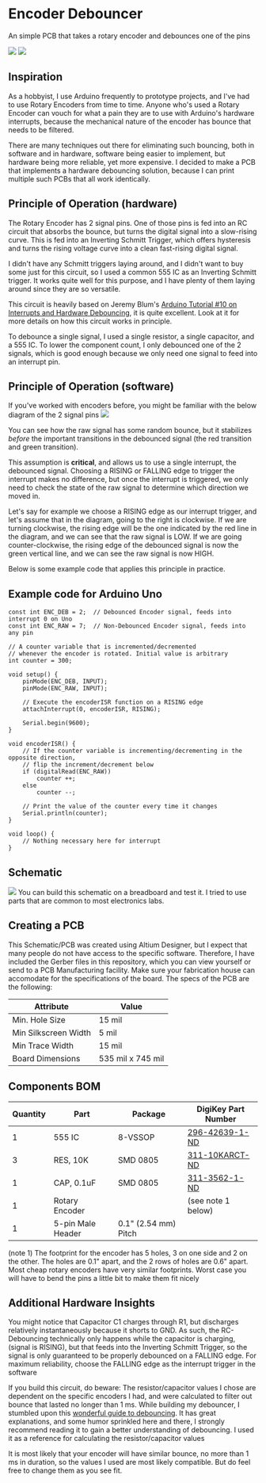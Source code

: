 # Encoder Debouncer
An simple PCB that takes a rotary encoder and debounces one of the pins

<img style="display:inline-block" src="/Images/isometric-render.PNG"/>
<img src="/Images/bottom-render.PNG"/>

## Inspiration
As a hobbyist, I use Arduino frequently to prototype projects, and I've had to use Rotary Encoders from time to time. Anyone who's used a Rotary Encoder can vouch for what a pain they are to use with Arduino's hardware interrupts, because the mechanical nature of the encoder has bounce that needs to be filtered.

There are many techniques out there for eliminating such bouncing, both in software and in hardware, software being easier to implement, but hardware being more reliable, yet more expensive. I decided to make a PCB that implements a hardware debouncing solution, because I can print multiple such PCBs that all work identically.

## Principle of Operation (hardware)
The Rotary Encoder has 2 signal pins. One of those pins is fed into an RC circuit that absorbs the bounce, but turns the digital signal into a slow-rising curve. This is fed into an Inverting Schmitt Trigger, which offers hysteresis and turns the rising voltage curve into a clean fast-rising digital signal.

I didn't have any Schmitt triggers laying around, and I didn't want to buy some just for this circuit, so I used a common 555 IC as an Inverting Schmitt trigger. It works quite well for this purpose, and I have plenty of them laying around since they are so versatile.

This circuit is heavily based on Jeremy Blum's [Arduino Tutorial #10 on Interrupts and Hardware Debouncing](https://youtu.be/CRJUdf5TTQQ), it is quite excellent. Look at it for more details on how this circuit works in principle.

To debounce a single signal, I used a single resistor, a single capacitor, and a 555 IC. To lower the component count, I only debounced one of the 2 signals, which is good enough because we only need one signal to feed into an interrupt pin.


## Principle of Operation (software)
If you've worked with encoders before, you might be familiar with the below diagram of the 2 signal pins
<img src="/Images/timing-diagram.png"/>

You can see how the raw signal has some random bounce, but it stabilizes _before_ the important transitions in the debounced signal (the red transition and green transition).

This assumption is **critical**, and allows us to use a single interrupt, the debounced signal. Choosing a RISING or FALLING edge to trigger the interrupt makes no difference, but once the interrupt is triggered, we only need to check the state of the raw signal to determine which direction we moved in. 

Let's say for example we choose a RISING edge as our interrupt trigger, and let's assume that in the diagram, going to the right is clockwise. If we are turning clockwise, the rising edge will be the one indicated by the red line in the diagram, and we can see that the raw signal is LOW. If we are going counter-clockwise, the rising edge of the debounced signal is now the green vertical line, and we can see the raw signal is now HIGH.

Below is some example code that applies this principle in practice.


## Example code for Arduino Uno
```
const int ENC_DEB = 2;  // Debounced Encoder signal, feeds into interrupt 0 on Uno
const int ENC_RAW = 7;  // Non-Debounced Encoder signal, feeds into any pin

// A counter variable that is incremented/decremented
// whenever the encoder is rotated. Initial value is arbitrary
int counter = 300;

void setup() {
    pinMode(ENC_DEB, INPUT);
    pinMode(ENC_RAW, INPUT);

    // Execute the encoderISR function on a RISING edge
    attachInterrupt(0, encoderISR, RISING);

    Serial.begin(9600);
}

void encoderISR() {
    // If the counter variable is incrementing/decrementing in the opposite direction,
    // flip the increment/decrement below
    if (digitalRead(ENC_RAW))
        counter ++;
    else
        counter --;

    // Print the value of the counter every time it changes
    Serial.println(counter);
}

void loop() {
    // Nothing necessary here for interrupt
}
```

## Schematic
<img src="/Images/schematic.PNG"/>
You can build this schematic on a breadboard and test it. I tried to use parts that are common to most electronics labs.

## Creating a PCB
This Schematic/PCB was created using Altium Designer, but I expect that many people do not have access to the specific software. Therefore, I have included the Gerber files in this repository, which you can view yourself or send to a PCB Manufacturing facility. Make sure your fabrication house can accomodate for the specifications of the board. The specs of the PCB are the following:

Attribute | Value
--- | ---
Min. Hole Size | 15 mil
Min Silkscreen Width | 5 mil
Min Trace Width | 15 mil
Board Dimensions | 535 mil x 745 mil

## Components BOM
Quantity | Part | Package | DigiKey Part Number
-------- | ---- | ------- | -------------------
1 | 555 IC | 8-VSSOP | [296-42639-1-ND](https://www.digikey.com/product-detail/en/texas-instruments/LM555CMMX-NOPB/296-42639-1-ND/5455904)
3 | RES, 10K | SMD 0805 | [311-10KARCT-ND](https://www.digikey.com/product-detail/en/yageo/RC0805JR-0710KL/311-10KARCT-ND/731188)
1 | CAP, 0.1uF | SMD 0805 | [311-3562-1-ND](https://www.digikey.com/product-detail/en/yageo/CC0805JRX7R8BB104/311-3562-1-ND/7648489)
1 | Rotary Encoder | | (see note 1 below)
1 | 5-pin Male Header | 0.1" (2.54 mm) Pitch |

(note 1) The footprint for the encoder has 5 holes, 3 on one side and 2 on the other. The holes are 0.1" apart, and the 2 rows of holes are 0.6" apart. Most cheap rotary encoders have very similar footprints. Worst case you will have to bend the pins a little bit to make them fit nicely

## Additional Hardware Insights
You might notice that Capacitor C1 charges through R1, but discharges relatively instantaneously because it shorts to GND. As such, the RC-Debouncing technically only happens while the capacitor is charging, (signal is RISING), but that feeds into the Inverting Schmitt Trigger, so the signal is only guaranteed to be properly debounced on a FALLING edge. For maximum reliability, choose the FALLING edge as the interrupt trigger in the software

If you build this circuit, do beware: The resistor/capacitor values I chose are dependent on the specific encoders I had, and were calculated to filter out bounce that lasted no longer than 1 ms. While building my debouncer, I stumbled upon this [wonderful guide to debouncing](http://www.eng.utah.edu/~cs5780/debouncing.pdf). It has great explanations, and some humor sprinkled here and there, I strongly recommend reading it to gain a better understanding of debouncing. I used it as a reference for calculating the resistor/capacitor values

It is most likely that your encoder will have similar bounce, no more than 1 ms in duration, so the values I used are most likely compatible. But do feel free to change them as you see fit.
